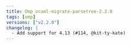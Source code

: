 ```yaml
---
title: Omp ocaml-migrate-parsetree-2.2.0
tags: [omp]
versions: ["v2.2.0"]
changelog: |
  - Add support for 4.13 (#114, @kit-ty-kate)
---
```



